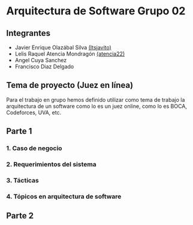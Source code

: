 # Arquitectura de Software Grupo 02
## Integrantes
* Javier Enrique Olazábal Silva [(Itsjavito)](https://github.com/ItsJavito)
* Lelis Raquel Atencia Mondragón [(atencia22)](https://github.com/atencia22)
* Angel Cuya Sanchez
* Francisco Diaz Delgado 
## Tema de proyecto (Juez en línea)
Para el trabajo en grupo hemos definido utilizar como tema de trabajo la arquitectura de un software como lo es un juez online, como lo es BOCA, Codeforces, UVA, etc.

## Parte 1 

### 1. Caso de negocio

### 2. Requerimientos del sistema 

### 3. Tácticas 

### 4. Tópicos en arquitectura de software

## Parte 2